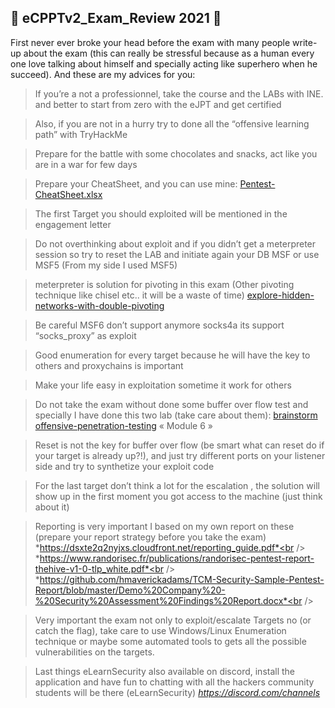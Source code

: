 ## 💯 eCPPTv2_Exam_Review 2021 💯

First never ever broke your head before the exam with many people write-up about the exam (this can really be stressful because as a human every one love talking about himself and specially acting like superhero when he succeed). And these are my advices for you:

> If you’re a not a professionnel, take the course and the LABs with INE. and better to start from zero with the eJPT and get certified

> Also, if you are not in a hurry try to done all the “offensive learning path” with TryHackMe

> Prepare for the battle with some chocolates and snacks, act like you are in a war for few days

> Prepare your CheatSheet, and you can use mine: [Pentest-CheatSheet.xlsx](https://github.com/VraiHack/Advanced-Pentesting-cheatsheet/raw/main/Pentest-CheatSheet.xlsx)
    
> The first Target you should exploited will be mentioned in the engagement letter

> Do not overthinking about exploit and if you didn’t get a meterpreter session so try to reset the LAB and initiate again your DB MSF or use MSF5 (From my side I used MSF5)

> meterpreter is solution for pivoting in this exam (Other pivoting technique like chisel etc.. it will be a waste of time)
  [explore-hidden-networks-with-double-pivoting](https://pentest.blog/explore-hidden-networks-with-double-pivoting/)

> Be careful MSF6 don’t support anymore socks4a its support “socks_proxy” as exploit

> Good enumeration for every target because he will have the key  to others and proxychains is important

> Make your life easy in exploitation sometime it work for others

> Do not take the exam without  done some buffer over flow test and specially I have done this two lab (take care about them):
 [brainstorm](https://tryhackme.com/room/brainstorm)
 [offensive-penetration-testing](https://www.cybrary.it/course/offensive-penetration-testing/) « Module 6 »

> Reset is not the key for buffer over flow (be smart what can reset do if your target is already up?!), and just try different ports on your listener side and try to synthetize your exploit code

> For the last target don’t think a lot for the escalation , the solution will show up in the first moment you got access to the machine (just think about it)

> Reporting is very important  I based on my own report on these (prepare your report strategy before you take the exam)
  *https://dsxte2q2nyjxs.cloudfront.net/reporting_guide.pdf*<br />
  *https://www.randorisec.fr/publications/randorisec-pentest-report-thehive-v1-0-tlp_white.pdf*<br />
  *https://github.com/hmaverickadams/TCM-Security-Sample-Pentest-Report/blob/master/Demo%20Company%20-%20Security%20Assessment%20Findings%20Report.docx*<br />

> Very important the exam not only to exploit/escalate Targets no (or catch the flag), take care to use Windows/Linux Enumeration technique or maybe some automated tools to gets all the possible vulnerabilities on the targets.

> Last things eLearnSecurity also available on discord, install the application and have fun to chatting with all the hackers community students will be there (eLearnSecurity) 
  *https://discord.com/channels*
 ```

